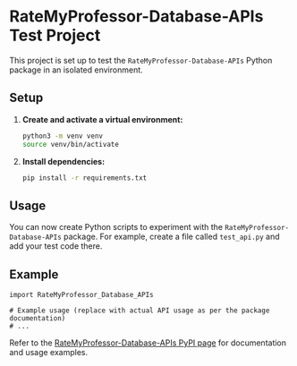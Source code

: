 # RateMyProfessor-Database-APIs Test Project

This project is set up to test the `RateMyProfessor-Database-APIs` Python package in an isolated environment.

## Setup

1. **Create and activate a virtual environment:**
   ```sh
   python3 -m venv venv
   source venv/bin/activate
   ```
2. **Install dependencies:**
   ```sh
   pip install -r requirements.txt
   ```

## Usage

You can now create Python scripts to experiment with the `RateMyProfessor-Database-APIs` package. For example, create a file called `test_api.py` and add your test code there.

## Example

```
import RateMyProfessor_Database_APIs

# Example usage (replace with actual API usage as per the package documentation)
# ...
```

Refer to the [RateMyProfessor-Database-APIs PyPI page](https://pypi.org/project/RateMyProfessor-Database-APIs/) for documentation and usage examples. 